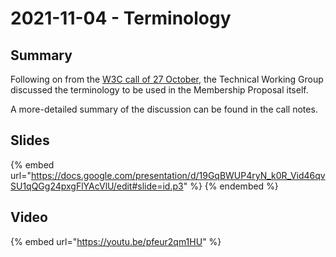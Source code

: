 # 2021-11-04 - Terminology

## Summary

Following on from the [W3C call of 27 October](../meetings/2021-10-27-terminology-in-the-membership-proposal.md), the Technical Working Group discussed the terminology to be used in the Membership Proposal itself.

A more-detailed summary of the discussion can be found in the call notes.

## Slides

{% embed url="https://docs.google.com/presentation/d/19GqBWUP4ryN_k0R_Vid46qvSU1qQGg24pxgFlYAcVlU/edit#slide=id.p3" %}
&#x20;
{% endembed %}

## Video

{% embed url="https://youtu.be/pfeur2qm1HU" %}
